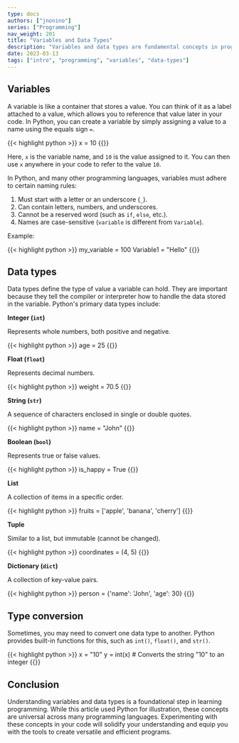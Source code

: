 ```yaml
---
type: docs
authors: ["jnonino"]
series: ["Programming"]
nav_weight: 201
title: "Variables and Data Types"
description: "Variables and data types are fundamental concepts in programming. They play an essential role in storing and managing data within a program. In this article, we'll explore what variables and data types are, using Python as an example, but the concepts are applicable across most programming languages."
date: 2023-03-13
tags: ["intro", "programming", "variables", "data-types"]
---
```


## Variables

A variable is like a container that stores a value. You can think of it as a label attached to a value, which allows you to reference that value later in your code. In Python, you can create a variable by simply assigning a value to a name using the equals sign `=`.

{{< highlight python >}}
x = 10
{{</highlight >}}

Here, `x` is the variable name, and `10` is the value assigned to it. You can then use `x` anywhere in your code to refer to the value `10`.

In Python, and many other programming languages, variables must adhere to certain naming rules:

1. Must start with a letter or an underscore (`_`).
2. Can contain letters, numbers, and underscores.
3. Cannot be a reserved word (such as `if`, `else`, etc.).
4. Names are case-sensitive (`variable` is different from `Variable`).

Example:

{{< highlight python >}}
my_variable = 100
Variable1 = "Hello"
{{</highlight >}}

## Data types

Data types define the type of value a variable can hold. They are important because they tell the compiler or interpreter how to handle the data stored in the variable. Python's primary data types include:

**Integer (`int`)**

Represents whole numbers, both positive and negative.

{{< highlight python >}}
age = 25
{{</highlight >}}

**Float (`float`)**

Represents decimal numbers.

{{< highlight python >}}
weight = 70.5
{{</highlight >}}

**String (`str`)**

A sequence of characters enclosed in single or double quotes.

{{< highlight python >}}
name = "John"
{{</highlight >}}

**Boolean (`bool`)**

Represents true or false values.

{{< highlight python >}}
is_happy = True
{{</highlight >}}

**List**

A collection of items in a specific order.

{{< highlight python >}}
fruits = ['apple', 'banana', 'cherry']
{{</highlight >}}

**Tuple**

Similar to a list, but immutable (cannot be changed).

{{< highlight python >}}
coordinates = (4, 5)
{{</highlight >}}

**Dictionary (`dict`)**

A collection of key-value pairs.

{{< highlight python >}}
person = {'name': 'John', 'age': 30}
{{</highlight >}}

## Type conversion

Sometimes, you may need to convert one data type to another. Python provides built-in functions for this, such as `int()`, `float()`, and `str()`.

{{< highlight python >}}
x = "10"
y = int(x)  # Converts the string "10" to an integer
{{</highlight >}}

## Conclusion

Understanding variables and data types is a foundational step in learning programming. While this article used Python for illustration, these concepts are universal across many programming languages. Experimenting with these concepts in your code will solidify your understanding and equip you with the tools to create versatile and efficient programs.
